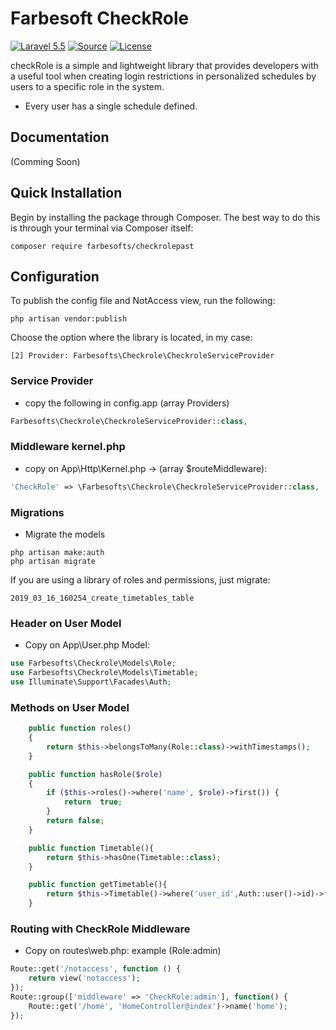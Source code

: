 Farbesoft CheckRole
===================
[![Laravel 5.5](https://img.shields.io/badge/Laravel-5.3-orange.svg?style=flat-square)](http://laravel.com)
[![Source](http://img.shields.io/badge/source-farbesofts/checkrole-blue.svg?style=flat-square)](https://github.com/farbesofts/checkrole)
[![License](http://img.shields.io/badge/license-MIT-brightgreen.svg?style=flat-square)](https://tldrlegal.com/license/mit-license)

checkRole is a simple and lightweight library that provides developers with a useful tool when creating login restrictions in personalized schedules by users to a specific role in the system.

- Every user has a single schedule defined.

Documentation
-------------
(Comming Soon)

Quick Installation
------------------
Begin by installing the package through Composer. The best way to do this is through your terminal via Composer itself:

```
composer require farbesofts/checkrolepast
```

Configuration
-------------------------------

To publish the config file and NotAccess view, run the following:

```
php artisan vendor:publish
```
Choose the option where the library is located, in my case:
```
[2] Provider: Farbesofts\Checkrole\CheckroleServiceProvider
```

### Service Provider
- copy the following in config.app (array Providers)

```php
Farbesofts\Checkrole\CheckroleServiceProvider::class,
```

### Middleware kernel.php
- copy on App\Http\Kernel.php -> (array $routeMiddleware):
```php
'CheckRole' => \Farbesofts\Checkrole\CheckroleServiceProvider::class,
```

### Migrations
- Migrate the models
```
php artisan make:auth
php artisan migrate
```
If you are using a library of roles and permissions, just migrate:
```
2019_03_16_160254_create_timetables_table
```
### Header on User Model
- Copy on App\User.php Model:
```php
use Farbesofts\Checkrole\Models\Role;
use Farbesofts\Checkrole\Models\Timetable;
use Illuminate\Support\Facades\Auth;
```
### Methods on User Model
```php
    public function roles()
    {
        return $this->belongsToMany(Role::class)->withTimestamps();
    }

    public function hasRole($role)
    {
        if ($this->roles()->where('name', $role)->first()) {
            return  true;
        }
        return false;
    }

    public function Timetable(){
        return $this->hasOne(Timetable::class);
    }

    public function getTimetable(){
        return $this->Timetable()->where('user_id',Auth::user()->id)->first();
    }
```
### Routing with CheckRole Middleware
- Copy on routes\web.php: example (Role:admin)
```php
Route::get('/notaccess', function () {
    return view('notaccess');
});
Route::group(['middleware' => 'CheckRole:admin'], function() {
    Route::get('/home', 'HomeController@index')->name('home');
});
```





